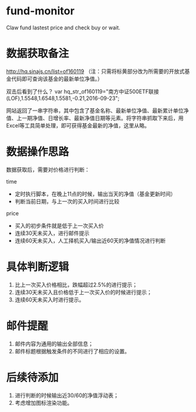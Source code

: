 # fund-monitor
Claw fund lastest price and check buy or wait.

# 数据获取备注
http://hq.sinajs.cn/list=of160119
（注：只需将标黄部分改为所需要的开放式基金代码即可查询该基金的最新单位净值。）

双击后看到了什么？
var hq_str_of160119="南方中证500ETF联接(LOF),1.5548,1.6548,1.5581,-0.21,2016-09-23";

网站返回了一串字符串，其中包含了基金名称、最新单位净值、最新累计单位净值、上一期净值、日增长率、最新净值日期等元素。将字符串抓取下来后，用Excel等工具简单处理，即可获得基金最新的净值，这里从略。

# 数据操作思路

数据获取后，需要对价格进行判断：

time
 - 定时执行脚本，在晚上11点的时候，输出当天的净值（基金更新时间）
 - 判断当前日期，与上一次的买入时间进行比较

price
 - 买入的初步条件就是低于上一次买入价
 - 连续30天未买入，进行邮件提示
 - 连续60天未买入，人工择机买入/输出近60天的净值情况进行判断

 # 具体判断逻辑

 1. 比上一次买入价格相比，跌幅超过2.5%的进行提示；
 2. 连续30天未买入且价格低于上一次买入价的时候进行提示；
 3. 连续60天未买入时进行提示。

 # 邮件提醒

 1. 邮件内容为通用的输出全部信息；
 2. 邮件标题根据触发条件的不同进行了相应的设置。

 # 后续待添加

 1. 进行判断的时候输出近30/60的净值浮动表；
 2. 考虑增加图标渲染功能。
